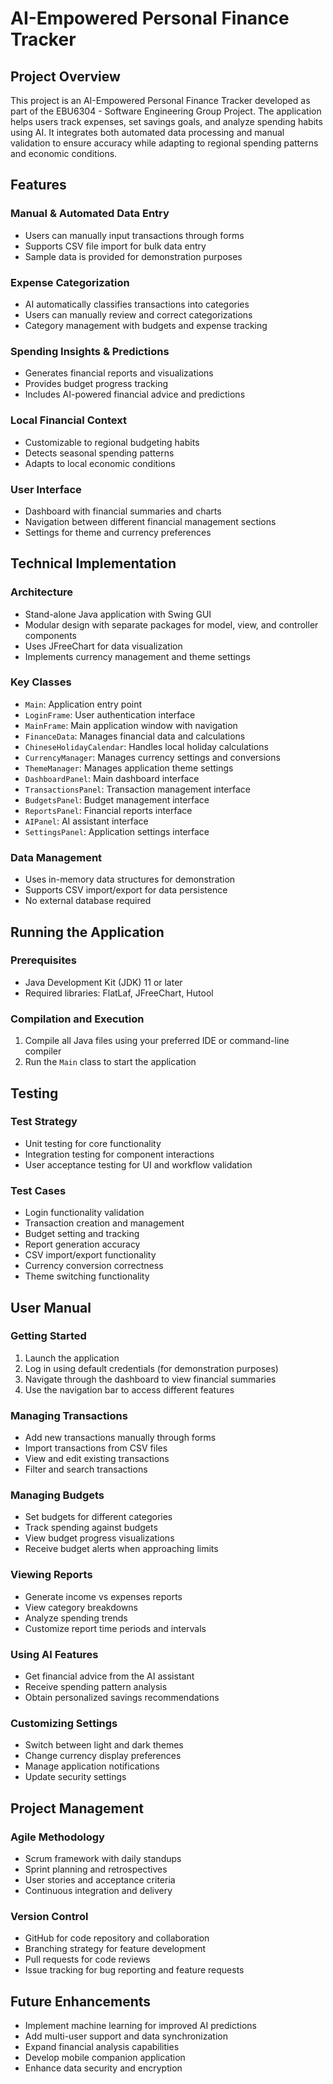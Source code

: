 # AI-Empowered Personal Finance Tracker

## Project Overview

This project is an AI-Empowered Personal Finance Tracker developed as part of the EBU6304 - Software Engineering Group Project. The application helps users track expenses, set savings goals, and analyze spending habits using AI. It integrates both automated data processing and manual validation to ensure accuracy while adapting to regional spending patterns and economic conditions.

## Features

### Manual & Automated Data Entry
- Users can manually input transactions through forms
- Supports CSV file import for bulk data entry
- Sample data is provided for demonstration purposes

### Expense Categorization
- AI automatically classifies transactions into categories
- Users can manually review and correct categorizations
- Category management with budgets and expense tracking

### Spending Insights & Predictions
- Generates financial reports and visualizations
- Provides budget progress tracking
- Includes AI-powered financial advice and predictions

### Local Financial Context
- Customizable to regional budgeting habits
- Detects seasonal spending patterns
- Adapts to local economic conditions

### User Interface
- Dashboard with financial summaries and charts
- Navigation between different financial management sections
- Settings for theme and currency preferences

## Technical Implementation

### Architecture
- Stand-alone Java application with Swing GUI
- Modular design with separate packages for model, view, and controller components
- Uses JFreeChart for data visualization
- Implements currency management and theme settings

### Key Classes
- `Main`: Application entry point
- `LoginFrame`: User authentication interface
- `MainFrame`: Main application window with navigation
- `FinanceData`: Manages financial data and calculations
- `ChineseHolidayCalendar`: Handles local holiday calculations
- `CurrencyManager`: Manages currency settings and conversions
- `ThemeManager`: Manages application theme settings
- `DashboardPanel`: Main dashboard interface
- `TransactionsPanel`: Transaction management interface
- `BudgetsPanel`: Budget management interface
- `ReportsPanel`: Financial reports interface
- `AIPanel`: AI assistant interface
- `SettingsPanel`: Application settings interface

### Data Management
- Uses in-memory data structures for demonstration
- Supports CSV import/export for data persistence
- No external database required

## Running the Application

### Prerequisites
- Java Development Kit (JDK) 11 or later
- Required libraries: FlatLaf, JFreeChart, Hutool

### Compilation and Execution
1. Compile all Java files using your preferred IDE or command-line compiler
2. Run the `Main` class to start the application

## Testing

### Test Strategy
- Unit testing for core functionality
- Integration testing for component interactions
- User acceptance testing for UI and workflow validation

### Test Cases
- Login functionality validation
- Transaction creation and management
- Budget setting and tracking
- Report generation accuracy
- CSV import/export functionality
- Currency conversion correctness
- Theme switching functionality

## User Manual

### Getting Started
1. Launch the application
2. Log in using default credentials (for demonstration purposes)
3. Navigate through the dashboard to view financial summaries
4. Use the navigation bar to access different features

### Managing Transactions
- Add new transactions manually through forms
- Import transactions from CSV files
- View and edit existing transactions
- Filter and search transactions

### Managing Budgets
- Set budgets for different categories
- Track spending against budgets
- View budget progress visualizations
- Receive budget alerts when approaching limits

### Viewing Reports
- Generate income vs expenses reports
- View category breakdowns
- Analyze spending trends
- Customize report time periods and intervals

### Using AI Features
- Get financial advice from the AI assistant
- Receive spending pattern analysis
- Obtain personalized savings recommendations

### Customizing Settings
- Switch between light and dark themes
- Change currency display preferences
- Manage application notifications
- Update security settings

## Project Management

### Agile Methodology
- Scrum framework with daily standups
- Sprint planning and retrospectives
- User stories and acceptance criteria
- Continuous integration and delivery

### Version Control
- GitHub for code repository and collaboration
- Branching strategy for feature development
- Pull requests for code reviews
- Issue tracking for bug reporting and feature requests

## Future Enhancements

- Implement machine learning for improved AI predictions
- Add multi-user support and data synchronization
- Expand financial analysis capabilities
- Develop mobile companion application
- Enhance data security and encryption